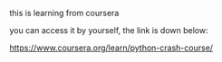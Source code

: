 this is learning from coursera

you can access it by yourself, the link is down below:

https://www.coursera.org/learn/python-crash-course/